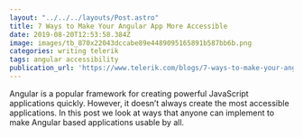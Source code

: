 ```yaml
---
layout: "../../../layouts/Post.astro"
title: 7 Ways to Make Your Angular App More Accessible
date: 2019-08-20T12:53:58.384Z
image: images/tb_870x22043dccabe89e4489095165891b587bb6b.png
categories: writing telerik
tags: angular accessibility
publication_url: 'https://www.telerik.com/blogs/7-ways-to-make-your-angular-app-more-accessible'
---
```

Angular is a popular framework for creating powerful JavaScript applications quickly. However, it doesn’t always create the most accessible applications. In this post we look at ways that anyone can implement to make Angular based applications usable by all.
